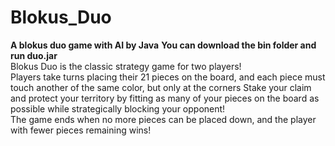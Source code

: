 # Blokus_Duo
<b>A blokus duo game with AI by Java</b>
<b>You can download the bin folder and run duo.jar<br></b>
Blokus Duo is the classic strategy game for two players! <br>
Players take turns placing their 21 pieces on the board, and each piece must touch another of the same color, but only at the corners
Stake your claim and protect your territory by fitting as many of your pieces on the board as possible while strategically blocking your opponent! <br>
The game ends when no more pieces can be placed down, and the player with fewer pieces remaining wins! <br>
